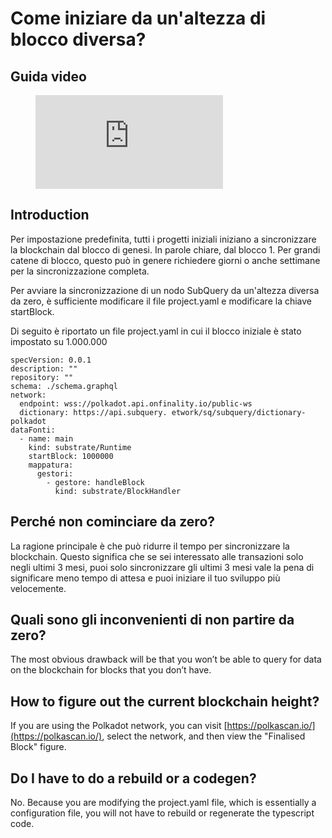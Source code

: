 # Come iniziare da un'altezza di blocco diversa?

## Guida video

<figure class="video_container">
  <iframe src="https://www.youtube.com/embed/ZiNSXDMHmBk" frameborder="0" allowfullscreen="true"></iframe>
</figure>

## Introduction

Per impostazione predefinita, tutti i progetti iniziali iniziano a sincronizzare la blockchain dal blocco di genesi. In parole chiare, dal blocco 1. Per grandi catene di blocco, questo può in genere richiedere giorni o anche settimane per la sincronizzazione completa.

Per avviare la sincronizzazione di un nodo SubQuery da un'altezza diversa da zero, è sufficiente modificare il file project.yaml e modificare la chiave startBlock.

Di seguito è riportato un file project.yaml in cui il blocco iniziale è stato impostato su 1.000.000

```shell
specVersion: 0.0.1
description: ""
repository: ""
schema: ./schema.graphql
network:
  endpoint: wss://polkadot.api.onfinality.io/public-ws
  dictionary: https://api.subquery. etwork/sq/subquery/dictionary-polkadot
dataFonti:
  - name: main
    kind: substrate/Runtime
    startBlock: 1000000
    mappatura:
      gestori:
        - gestore: handleBlock
          kind: substrate/BlockHandler
```

## Perché non cominciare da zero?

La ragione principale è che può ridurre il tempo per sincronizzare la blockchain. Questo significa che se sei interessato alle transazioni solo negli ultimi 3 mesi, puoi solo sincronizzare gli ultimi 3 mesi vale la pena di significare meno tempo di attesa e puoi iniziare il tuo sviluppo più velocemente.

## Quali sono gli inconvenienti di non partire da zero?

The most obvious drawback will be that you won’t be able to query for data on the blockchain for blocks that you don’t have.

## How to figure out the current blockchain height?

If you are using the Polkadot network, you can visit [https://polkascan.io/](https://polkascan.io/), select the network, and then view the  "Finalised Block" figure.

## Do I have to do a rebuild or a codegen?

No. Because you are modifying the project.yaml file, which is essentially a configuration file, you will not have to rebuild or regenerate the typescript code.
